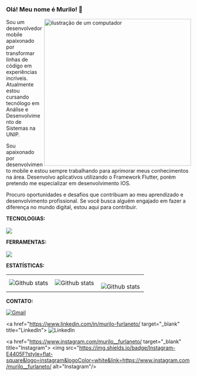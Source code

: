 ### Olá! Meu nome é Murilo! 👋 

<img src="https://raw.githubusercontent.com/MicaelliMedeiros/micaellimedeiros/master/image/computer-illustration.png" alt="ilustração de um computador" min-width="400px" max-width="400px" width="400px" align="right">

<p align="left"> 
  Sou um desenvolvedor mobile apaixonado por transformar linhas de código em experiências incríveis. Atualmente estou cursando tecnólogo em Análise e Desenvolvimento de Sistemas na UNIP.

Sou apaixonado por desenvolvimento mobile e estou sempre trabalhando para aprimorar meus conhecimentos na área. Desenvolvo aplicativos utilizando o Framework Flutter, porém pretendo me especializar em desenvolvimento IOS.

Procuro oportunidades e desafios que contribuam ao meu aprendizado e desenvolvimento profissional. Se você busca alguém engajado em fazer a diferença no mundo digital, estou aqui para contribuir.

</p>

<p align="left">
   <strong>TECNOLOGIAS:</strong> 
  <br>
  <br>
   <img src="https://skillicons.dev/icons?i=dart,flutter,firebase">
</p>

<p align="left">
   <strong>FERRAMENTAS:</strong>
   <br>
    <br>
   <img src="https://skillicons.dev/icons?i=git,github,vscode">
</p>

<p align="left">
   <strong>ESTATÍSTICAS:</strong>
</p>
<table>
  <tr>
    <td>
      <img
        align="left"
        src="https://github-readme-stats.vercel.app/api?username=murilo-furlaneto&theme=tokyonight&hide_border=false&include_all_commits=true&count_private=true"
        alt="Github stats"
      />
    </td>
    <td>
      <img
        align="left"
        src="https://github-readme-stats.vercel.app/api/top-langs/?username=murilo-furlaneto&theme=tokyonight&hide_border=false&include_all_commits=true&count_private=true&layout=compact"
        alt="Github stats"
      />
    </td>
    <td>
      <br />
      <img
        align="left"
        src="https://github-readme-streak-stats.herokuapp.com/?user=murilo-furlaneto&theme=tokyonight&hide_border=false"
        alt="Github stats"
      />
    </td>
  </tr>
</table>
 
<p align="left">
   <strong>CONTATO:</strong>
</p>

<p align="left">
  <a href="mailto:furlanetomurilo@gmail.com" title="Gmail">
  <img src="https://img.shields.io/badge/-Gmail-FF0000?style=flat-square&labelColor=FF0000&logo=gmail&logoColor=white&link=LINK-DO-SEU-GMAIL" alt="Gmail"/></a>

  <a href="https://www.linkedin.com/in/murilo-furlaneto/ target="_blank" title="LinkedIn">
  <img src="https://img.shields.io/badge/-Linkedin-0e76a8?style=flat-square&logo=Linkedin&logoColor=white&link=https://www.linkedin.com/in/murilo-furlaneto/" alt="LinkedIn"/></a>

   <a href="https://www.instagram.com/murilo__furlaneto/ target="_blank" title="Instagram">
  <img src="https://img.shields.io/badge/Instagram-E4405F?style=flat-square&logo=instagram&logoColor=white&link=https://www.instagram.com/murilo__furlaneto/ alt="Instagram"/></a>

</p>
